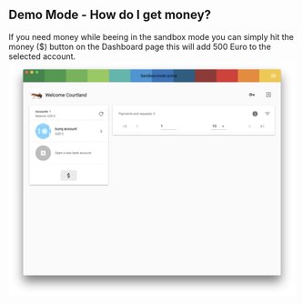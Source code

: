 ## Demo Mode - How do I get money?
If you need money while beeing in the sandbox mode you can simply hit the money ($) button on the Dashboard page this will add 500 Euro to the selected account.
 ![Add money to demo account](images/demo-mode-money/1.png)
